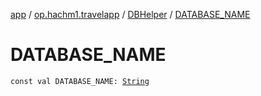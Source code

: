 [app](../../index.md) / [op.hachm1.travelapp](../index.md) / [DBHelper](index.md) / [DATABASE_NAME](./-d-a-t-a-b-a-s-e_-n-a-m-e.md)

# DATABASE_NAME

`const val DATABASE_NAME: `[`String`](https://kotlinlang.org/api/latest/jvm/stdlib/kotlin/-string/index.html)